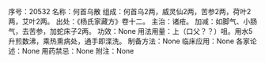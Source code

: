序号：20532
名称：何首乌散
组成：何首乌2两，威灵仙2两，苦参2两，荷叶2两，艾叶2两。
出处：《杨氏家藏方》卷十二。
主治：诸疮。
加减：如脚气、小肠气，去苦参，加蛇床子2两。
功效：None
用法用量：上（口父？？）咀。用水5升煎数沸，乘热熏病处，通手即渫洗。
制备方法：None
临床应用：None
各家论述：None
用药禁忌：None
附注：None
